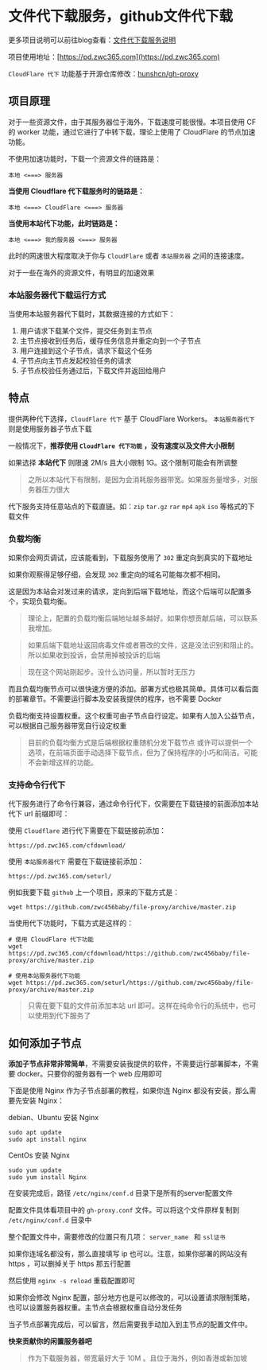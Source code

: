 
# 文件代下载服务，github文件代下载

更多项目说明可以前往blog查看：[文件代下载服务说明](https://zwc365.com/2020/09/24/file-proxy-download)

项目使用地址：[https://pd.zwc365.com](https://pd.zwc365.com)

`CloudFlare 代下` 功能基于开源仓库修改：[hunshcn/gh-proxy](https://github.com/hunshcn/gh-proxy)

## 项目原理

对于一些资源文件，由于其服务器位于海外，下载速度可能很慢。本项目使用 CF 的 worker 功能，通过它进行了中转下载，理论上使用了 CloudFlare 的节点加速功能。

不使用加速功能时，下载一个资源文件的链路是：

```
本地 <===> 服务器
```

**当使用 Cloudflare 代下载服务时的链路是：**

```
本地 <===> CloudFlare <===> 服务器
```

**当使用本站代下功能，此时链路是：**

```
本地 <===> 我的服务器 <===> 服务器
```

此时的网速很大程度取决于你与 `CloudFlare` 或者 `本站服务器` 之间的连接速度。

对于一些在海外的资源文件，有明显的加速效果

### 本站服务器代下载运行方式

当使用本站服务器代下载时，其数据连接的方式如下：

1. 用户请求下载某个文件，提交任务到主节点
2. 主节点接收到任务后，缓存任务信息并重定向到一个子节点
3. 用户连接到这个子节点，请求下载这个任务
4. 子节点向主节点发起校验任务的请求
4. 子节点校验任务通过后，下载文件并返回给用户

## 特点

提供两种代下选择，`CloudFlare 代下` 基于 CloudFlare Workers。 `本站服务器代下` 则是使用服务器子节点下载

一般情况下，**推荐使用 `CloudFlare 代下功能` ，没有速度以及文件大小限制**

如果选择 **本站代下** 则限速 2M/s 且大小限制 1G。这个限制可能会有所调整

> 之所以本站代下有限制，是因为会消耗服务器带宽。如果服务量增多，对服务器压力很大

代下服务支持任意站点的下载直链。如：`zip` `tar.gz` `rar` `mp4` `apk` `iso` 等格式的下载文件

### 负载均衡

如果你会网页调试，应该能看到，下载服务使用了 `302` 重定向到真实的下载地址

如果你观察得足够仔细，会发现 `302` 重定向的域名可能每次都不相同。

这是因为本站会对发过来的请求，定向到后端下载地址，而这个后端可以配置多个，实现负载均衡。

> 理论上，配置的负载均衡后端地址越多越好。如果你想贡献后端，可以联系我增加。

> 如果后端下载地址返回病毒文件或者篡改的文件，这是没法识别和阻止的。所以如果收到投诉，会禁用掉被投诉的后端

> 现在这个网站刚起步。没什么访问量，所以暂时无压力

而且负载均衡节点可以很快速方便的添加。部署方式也极其简单。具体可以看后面的部署章节。不需要运行脚本及安装我提供的程序，也不需要 Docker

负载均衡支持设置权重。这个权重可由子节点自行设定。如果有人加入公益节点，可以根据自己服务器带宽自行设定权重

> 目前的负载均衡方式是后端根据权重随机分发下载节点
> 或许可以提供一个选项，在前端页面手动选择下载节点，但为了保持程序的小巧和简洁。可能不会新增这样的功能。

### 支持命令行代下

代下服务进行了命令行兼容，通过命令行代下，仅需要在下载链接的前面添加本站代下 url 前缀即可：

使用 `Cloudflare` 进行代下需要在下载链接前添加：

```
https://pd.zwc365.com/cfdownload/
```

使用 `本站服务器代下` 需要在下载链接前添加：

```
https://pd.zwc365.com/seturl/
```

例如我要下载 `github` 上一个项目，原来的下载方式是：
```
wget https://github.com/zwc456baby/file-proxy/archive/master.zip
```

当使用代下功能时，下载方式是这样的：

```
# 使用 CloudFlare 代下功能
wget https://pd.zwc365.com/cfdownload/https://github.com/zwc456baby/file-proxy/archive/master.zip

# 使用本站服务器代下功能
wget https://pd.zwc365.com/seturl/https://github.com/zwc456baby/file-proxy/archive/master.zip
```

> 只需在要下载的文件前添加本站 url 即可。这样在纯命令行的系统中，也可以使用到代下服务了

## 如何添加子节点

**添加子节点非常非常简单**，不需要安装我提供的软件，不需要运行部署脚本，不需要 docker。只要你的服务器有一个 web 应用即可

下面是使用 Nginx 作为子节点部署的教程，如果你连 Nginx 都没有安装，那么需要先安装 Nginx：

debian、Ubuntu 安装 Nginx
```
sudo apt update
sudo apt install nginx
```

CentOs 安装 Nginx
```
sudo yum update
sudo yum install Nginx
```

在安装完成后，路径 `/etc/nginx/conf.d` 目录下是所有的server配置文件

配置文件具体看项目中的 `gh-proxy.conf` 文件。可以将这个文件原样复制到 `/etc/nginx/conf.d` 目录中

整个配置文件中，需要修改的位置只有几项： `server_name ` 和 `ssl证书`

如果你连域名都没有，那么直接填写 ip 也可以。注意，如果你部署的网站没有 https ，可以删掉关于 https 那五行配置

然后使用 `nginx -s reload` 重载配置即可

如果你会修改 Nginx 配置，部分地方也是可以修改的，可以设置请求限制策略，也可以设置服务器权重。主节点会根据权重自动分发任务

当子节点部署完成后，可以留言，然后需要我手动加入到主节点的配置文件中。

**快来贡献你的闲置服务器吧**

> 作为下载服务器，带宽最好大于 10M 。且位于海外，例如香港或新加坡


